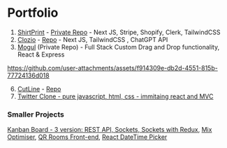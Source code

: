 # Portfolio

1. [ShirtPrint](https://shirtprint.co.uk) - [Private Repo](https://github.com/loukel/Shirtprint) - Next JS, Stripe, Shopify, Clerk, TailwindCSS
2. [Clozio](https://clozio.store) - [Repo](https://github.com/loukel/Clozio) - Next JS, TailwindCSS , ChatGPT API
3. [Mogul](https://github.com/paragonpictures/mogul) (Private Repo) - Full Stack Custom Drag and Drop functionality, React & Express

https://github.com/user-attachments/assets/f914309e-db2d-4551-815b-77724136d018

6. [CutLine](https://thecutline.dev) - [Repo](https://github.com/loukel/the-cut-line)
7. [Twitter Clone - pure javascript, html, css - immitaing react and MVC](https://github.com/loukel/twitter-clone)

### Smaller Projects
[Kanban Board - 3 version: REST API, Sockets, Sockets with Redux](https://github.com/loukel/KanbanBoard), [Mix Optimiser](https://github.com/loukel/mix-optimiser), [QR Rooms Front-end](https://github.com/loukel/qr-rooms-front), [React DateTime Picker](https://github.com/loukel/react-datetime-picker)
